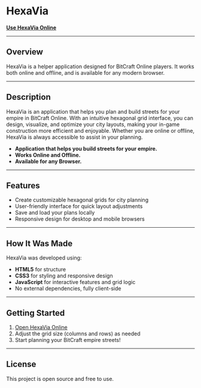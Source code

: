 # HexaVia

[**Use HexaVia Online**](https://onenobeing.github.io/HexaVia/)

---

## Overview

HexaVia is a helper application designed for BitCraft Online players. It works both online and offline, and is available for any modern browser.

---

## Description

HexaVia is an application that helps you plan and build streets for your empire in BitCraft Online. With an intuitive hexagonal grid interface, you can design, visualize, and optimize your city layouts, making your in-game construction more efficient and enjoyable. Whether you are online or offline, HexaVia is always accessible to assist in your planning.

- **Application that helps you build streets for your empire.**
- **Works Online and Offline.**
- **Available for any Browser.**

---

## Features

- Create customizable hexagonal grids for city planning
- User-friendly interface for quick layout adjustments
- Save and load your plans locally
- Responsive design for desktop and mobile browsers

---

## How It Was Made

HexaVia was developed using:

- **HTML5** for structure
- **CSS3** for styling and responsive design
- **JavaScript** for interactive features and grid logic
- No external dependencies, fully client-side

---

## Getting Started

1. [Open HexaVia Online](https://onenobeing.github.io/HexaVia/)
2. Adjust the grid size (columns and rows) as needed
3. Start planning your BitCraft empire streets!

---

## License

This project is open source and free to use.
